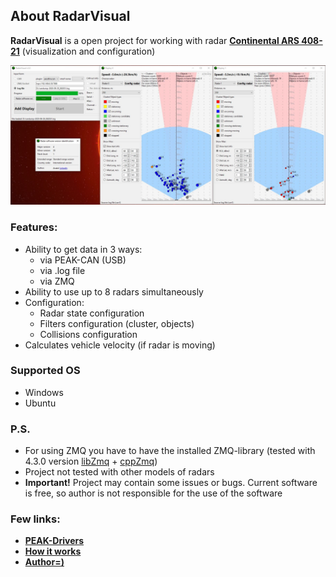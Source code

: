 ## About RadarVisual
**RadarVisual** is a open project for working with radar [**Continental ARS 408-21**](https://conti-engineering.com/components/ars-408/) (visualization and configuration)

![Example](Example.JPG)

### Features:
* Ability to get data in 3 ways:
  * via PEAK-CAN (USB)
  * via .log file
  * via ZMQ
* Ability to use up to 8 radars simultaneously
* Configuration:
  * Radar state configuration 
  * Filters configuration (cluster, objects)
  * Collisions configuration 
* Calculates vehicle velocity (if radar is moving)

### Supported OS
  * Windows
  * Ubuntu

### P.S.
* For using ZMQ you have to have the installed ZMQ-library (tested with 4.3.0 version [libZmq](https://github.com/zeromq/libzmq/releases/tag/v4.3.0) + [cppZmq](https://github.com/zeromq/cppzmq/releases/tag/v4.3.0))
* Project not tested with other models of radars
* __Important!__ Project may contain some issues or bugs. Current software is free, so author is not responsible for the use of the software

### Few links:
  * [**PEAK-Drivers**](https://www.peak-system.com/Drivers.523.0.html?&L=1)
  * [**How it works**](https://www.youtube.com/watch?v=mCstMJNNWWk)
  * [**Author=)**](https://www.linkedin.com/in/anatol-trush-1703b0133/)
